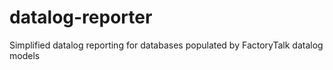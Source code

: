 # datalog-reporter
Simplified datalog reporting for databases populated by FactoryTalk datalog models
